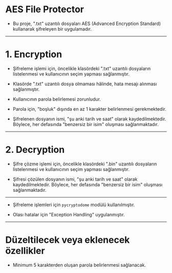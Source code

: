 # AES File Protector

- Bu proje, ".txt" uzantılı dosyaları AES (Advanced Encryption Standard) kullanarak şifreleyen bir uygulamadır.

***

# 1. Encryption

- Şifreleme işlemi için, öncelikle klasördeki ".txt" uzantılı dosyaların listelenmesi ve kullanıcının seçim yapması sağlanmıştır.

- Klasörde ".txt" uzantılı dosya olmaması hâlinde, hata mesajı alınması sağlanmıştır.

- Kullanıcının parola belirlemesi zorunludur.

- Parola için, "boşluk" dışında en az 1 karakter belirlenmesi gerekmektedir.

- Şifrelenen dosyanın ismi, "şu anki tarih ve saat" olarak kaydedilmektedir. Böylece, her defasında "benzersiz bir isim" oluşması sağlanmaktadır.

***

# 2. Decryption

- Şifre çözme işlemi için, öncelikle klasördeki ".bin" uzantılı dosyaların listelenmesi ve kullanıcının seçim yapması sağlanmıştır.

- Şifresi çözülen dosyanın ismi, "şu anki tarih ve saat" olarak kaydedilmektedir. Böylece, her defasında "benzersiz bir isim" oluşması sağlanmaktadır.

***

- Şifreleme işlemleri için `pycryptodome` modülü kullanılmıştır.

- Olası hatalar için "Exception Handling" uygulanmıştır.

***

# Düzeltilecek veya eklenecek özellikler

- Minimum 5 karakterden oluşan parola belirlenmesi sağlanacak.